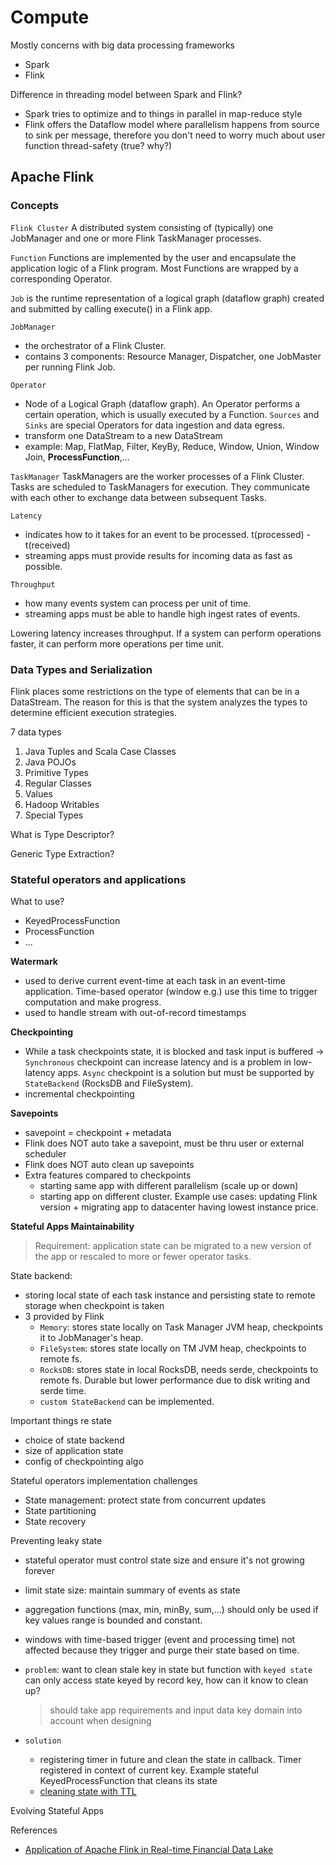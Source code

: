 # Compute

Mostly concerns with big data processing frameworks
- Spark
- Flink

Difference in threading model between Spark and Flink?
- Spark tries to optimize and to things in parallel in map-reduce style
- Flink offers the Dataflow model where parallelism happens from source to sink
per message, therefore you don't need to worry much about user function 
thread-safety (true? why?)

## Apache Flink

### Concepts

`Flink Cluster`
A distributed system consisting of (typically) one JobManager and 
one or more Flink TaskManager processes.

`Function`
Functions are implemented by the user and encapsulate the application logic of a Flink program. 
Most Functions are wrapped by a corresponding Operator.

`Job`
is the runtime representation of a logical graph (dataflow graph) created and submitted 
by calling execute() in a Flink app.

`JobManager`
- the orchestrator of a Flink Cluster.
- contains 3 components: Resource Manager, Dispatcher, one JobMaster per running Flink Job.

`Operator`
- Node of a Logical Graph (dataflow graph). An Operator performs a certain operation, 
which is usually executed by a Function. `Sources` and `Sinks` are special Operators 
for data ingestion and data egress.
- transform one DataStream to a new DataStream
- example: Map, FlatMap, Filter, KeyBy, Reduce, Window, Union, Window Join, **ProcessFunction**,...

`TaskManager`
TaskManagers are the worker processes of a Flink Cluster. 
Tasks are scheduled to TaskManagers for execution. 
They communicate with each other to exchange data between subsequent Tasks.

`Latency`
- indicates how to it takes for an event to be processed. t(processed) - t(received)
- streaming apps must provide results for incoming data as fast as possible.

`Throughput`
- how many events system can process per unit of time.
- streaming apps must be able to handle high ingest rates of events.

Lowering latency increases throughput. If a system can perform operations faster,
it can perform more operations per time unit.

### Data Types and Serialization
Flink places some restrictions on the type of elements that can be in a DataStream. 
The reason for this is that the system analyzes the types to determine efficient execution strategies.

7 data types
1. Java Tuples and Scala Case Classes
2. Java POJOs
3. Primitive Types
4. Regular Classes
5. Values
6. Hadoop Writables
7. Special Types

What is Type Descriptor?

Generic Type Extraction?

### Stateful operators and applications

What to use? 
- KeyedProcessFunction
- ProcessFunction
- ...

**Watermark**
- used to derive current event-time at each task in an event-time application.
Time-based operator (window e.g.) use this time to trigger computation and make progress.
- used to handle stream with out-of-record timestamps

**Checkpointing**
- While a task checkpoints state, it is blocked and task input is buffered -> `Synchronous` checkpoint
can increase latency and is a problem in low-latency apps. `Async` checkpoint is a solution but
must be supported by `StateBackend` (RocksDB and FileSystem).
- incremental checkpointing

**Savepoints**
- savepoint = checkpoint + metadata
- Flink does NOT auto take a savepoint, must be thru user or external scheduler
- Flink does NOT auto clean up savepoints
- Extra features compared to checkpoints
  - starting same app with different parallelism (scale up or down)
  - starting app on different cluster. Example use cases: updating Flink version + 
  migrating app to datacenter having lowest instance price.

**Stateful Apps Maintainability**
> Requirement: application state can be migrated to a new version of the app or rescaled to more
> or fewer operator tasks.

State backend: 
- storing local state of each task instance
and persisting state to remote storage when checkpoint is taken
- 3 provided by Flink
  - `Memory`: stores state locally on Task Manager JVM heap, checkpoints it to JobManager's heap.
  - `FileSystem`: stores state locally on TM JVM heap, checkpoints to remote fs.
  - `RocksDB`: stores state in local RocksDB, needs serde, checkpoints to remote fs.
  Durable but lower performance due to disk writing and serde time.
  - `custom StateBackend` can be implemented.

Important things re state
- choice of state backend
- size of application state
- config of checkpointing algo

Stateful operators implementation challenges
- State management: protect state from concurrent updates
- State partitioning
- State recovery

Preventing leaky state
- stateful operator must control state size and ensure it's not growing forever
- limit state size: maintain summary of events as state
- aggregation functions (max, min, minBy, sum,...) should only be used if 
key values range is bounded and constant.
- windows with time-based trigger (event and processing time) not affected
because they trigger and purge their state based on time.
- `problem`: want to clean stale key in state but function with `keyed state`
can only access state keyed by record key, how can it know to clean up?

    > should take app requirements and input data key domain into account when designing

- `solution`
  - registering timer in future and clean the state in callback.
  Timer registered in context of current key. 
  Example stateful KeyedProcessFunction that cleans its state
  - [cleaning state with TTL](https://issues.apache.org/jira/browse/FLINK-10471)

Evolving Stateful Apps


References
- [Application of Apache Flink in Real-time Financial Data Lake](https://www.alibabacloud.com/blog/application-of-apache-flink-in-real-time-financial-data-lake_597529)
